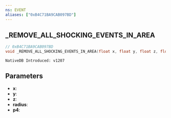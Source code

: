 ```yaml
---
ns: EVENT
aliases: ["0xB4C71BA9CAB097BD"]
---
```

## _REMOVE_ALL_SHOCKING_EVENTS_IN_AREA

```c
// 0xB4C71BA9CAB097BD
void _REMOVE_ALL_SHOCKING_EVENTS_IN_AREA(float x, float y, float z, float radius, BOOL p4);
```

```
NativeDB Introduced: v1207
```

## Parameters
* **x**:
* **y**:
* **z**:
* **radius**:
* **p4**:
